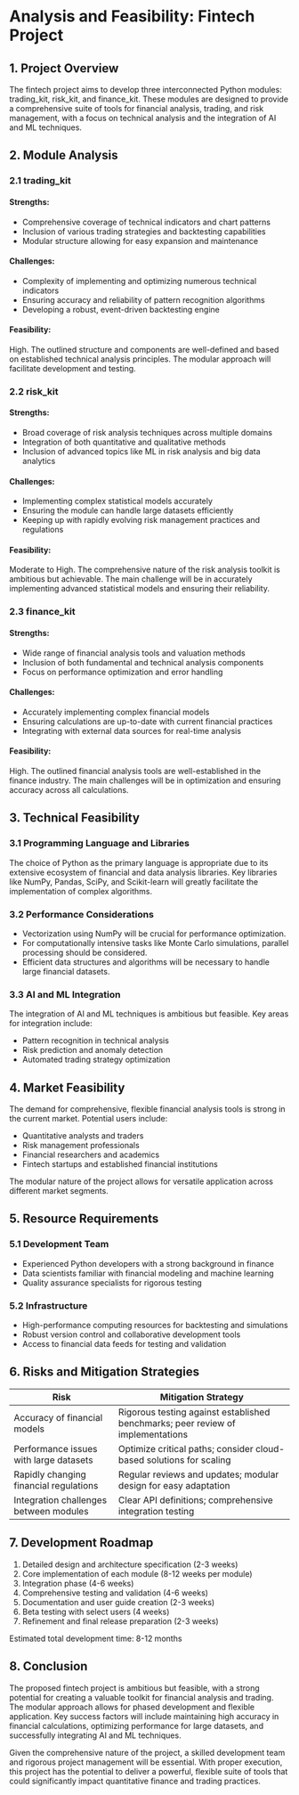 # Analysis and Feasibility: Fintech Project

## 1. Project Overview

The fintech project aims to develop three interconnected Python modules: trading_kit, risk_kit, and finance_kit. These modules are designed to provide a comprehensive suite of tools for financial analysis, trading, and risk management, with a focus on technical analysis and the integration of AI and ML techniques.

## 2. Module Analysis

### 2.1 trading_kit

#### Strengths:

- Comprehensive coverage of technical indicators and chart patterns
- Inclusion of various trading strategies and backtesting capabilities
- Modular structure allowing for easy expansion and maintenance

#### Challenges:

- Complexity of implementing and optimizing numerous technical indicators
- Ensuring accuracy and reliability of pattern recognition algorithms
- Developing a robust, event-driven backtesting engine

#### Feasibility:

High. The outlined structure and components are well-defined and based on established technical analysis principles. The modular approach will facilitate development and testing.

### 2.2 risk_kit

#### Strengths:

- Broad coverage of risk analysis techniques across multiple domains
- Integration of both quantitative and qualitative methods
- Inclusion of advanced topics like ML in risk analysis and big data analytics

#### Challenges:

- Implementing complex statistical models accurately
- Ensuring the module can handle large datasets efficiently
- Keeping up with rapidly evolving risk management practices and regulations

#### Feasibility:

Moderate to High. The comprehensive nature of the risk analysis toolkit is ambitious but achievable. The main challenge will be in accurately implementing advanced statistical models and ensuring their reliability.

### 2.3 finance_kit

#### Strengths:

- Wide range of financial analysis tools and valuation methods
- Inclusion of both fundamental and technical analysis components
- Focus on performance optimization and error handling

#### Challenges:

- Accurately implementing complex financial models
- Ensuring calculations are up-to-date with current financial practices
- Integrating with external data sources for real-time analysis

#### Feasibility:

High. The outlined financial analysis tools are well-established in the finance industry. The main challenges will be in optimization and ensuring accuracy across all calculations.

## 3. Technical Feasibility

### 3.1 Programming Language and Libraries

The choice of Python as the primary language is appropriate due to its extensive ecosystem of financial and data analysis libraries. Key libraries like NumPy, Pandas, SciPy, and Scikit-learn will greatly facilitate the implementation of complex algorithms.

### 3.2 Performance Considerations

- Vectorization using NumPy will be crucial for performance optimization.
- For computationally intensive tasks like Monte Carlo simulations, parallel processing should be considered.
- Efficient data structures and algorithms will be necessary to handle large financial datasets.

### 3.3 AI and ML Integration

The integration of AI and ML techniques is ambitious but feasible. Key areas for integration include:
- Pattern recognition in technical analysis
- Risk prediction and anomaly detection
- Automated trading strategy optimization

## 4. Market Feasibility

The demand for comprehensive, flexible financial analysis tools is strong in the current market. Potential users include:
- Quantitative analysts and traders
- Risk management professionals
- Financial researchers and academics
- Fintech startups and established financial institutions

The modular nature of the project allows for versatile application across different market segments.

## 5. Resource Requirements

### 5.1 Development Team

- Experienced Python developers with a strong background in finance
- Data scientists familiar with financial modeling and machine learning
- Quality assurance specialists for rigorous testing

### 5.2 Infrastructure

- High-performance computing resources for backtesting and simulations
- Robust version control and collaborative development tools
- Access to financial data feeds for testing and validation

## 6. Risks and Mitigation Strategies

| Risk | Mitigation Strategy |
|------|---------------------|
| Accuracy of financial models | Rigorous testing against established benchmarks; peer review of implementations |
| Performance issues with large datasets | Optimize critical paths; consider cloud-based solutions for scaling |
| Rapidly changing financial regulations | Regular reviews and updates; modular design for easy adaptation |
| Integration challenges between modules | Clear API definitions; comprehensive integration testing |

## 7. Development Roadmap

1. Detailed design and architecture specification (2-3 weeks)
2. Core implementation of each module (8-12 weeks per module)
3. Integration phase (4-6 weeks)
4. Comprehensive testing and validation (4-6 weeks)
5. Documentation and user guide creation (2-3 weeks)
6. Beta testing with select users (4 weeks)
7. Refinement and final release preparation (2-3 weeks)

Estimated total development time: 8-12 months

## 8. Conclusion

The proposed fintech project is ambitious but feasible, with a strong potential for creating a valuable toolkit for financial analysis and trading. The modular approach allows for phased development and flexible application. Key success factors will include maintaining high accuracy in financial calculations, optimizing performance for large datasets, and successfully integrating AI and ML techniques.

Given the comprehensive nature of the project, a skilled development team and rigorous project management will be essential. With proper execution, this project has the potential to deliver a powerful, flexible suite of tools that could significantly impact quantitative finance and trading practices.